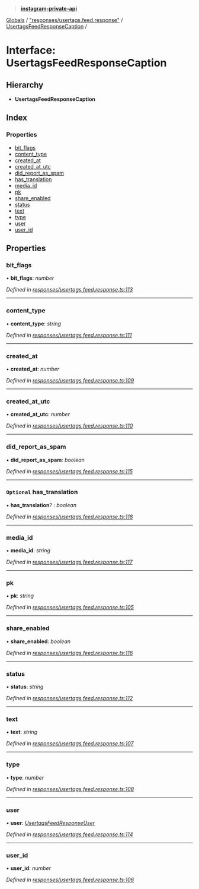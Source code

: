 > **[instagram-private-api](../README.md)**

[Globals](../README.md) / ["responses/usertags.feed.response"](../modules/_responses_usertags_feed_response_.md) / [UsertagsFeedResponseCaption](_responses_usertags_feed_response_.usertagsfeedresponsecaption.md) /

# Interface: UsertagsFeedResponseCaption

## Hierarchy

* **UsertagsFeedResponseCaption**

## Index

### Properties

* [bit_flags](_responses_usertags_feed_response_.usertagsfeedresponsecaption.md#bit_flags)
* [content_type](_responses_usertags_feed_response_.usertagsfeedresponsecaption.md#content_type)
* [created_at](_responses_usertags_feed_response_.usertagsfeedresponsecaption.md#created_at)
* [created_at_utc](_responses_usertags_feed_response_.usertagsfeedresponsecaption.md#created_at_utc)
* [did_report_as_spam](_responses_usertags_feed_response_.usertagsfeedresponsecaption.md#did_report_as_spam)
* [has_translation](_responses_usertags_feed_response_.usertagsfeedresponsecaption.md#optional-has_translation)
* [media_id](_responses_usertags_feed_response_.usertagsfeedresponsecaption.md#media_id)
* [pk](_responses_usertags_feed_response_.usertagsfeedresponsecaption.md#pk)
* [share_enabled](_responses_usertags_feed_response_.usertagsfeedresponsecaption.md#share_enabled)
* [status](_responses_usertags_feed_response_.usertagsfeedresponsecaption.md#status)
* [text](_responses_usertags_feed_response_.usertagsfeedresponsecaption.md#text)
* [type](_responses_usertags_feed_response_.usertagsfeedresponsecaption.md#type)
* [user](_responses_usertags_feed_response_.usertagsfeedresponsecaption.md#user)
* [user_id](_responses_usertags_feed_response_.usertagsfeedresponsecaption.md#user_id)

## Properties

###  bit_flags

• **bit_flags**: *number*

*Defined in [responses/usertags.feed.response.ts:113](https://github.com/dilame/instagram-private-api/blob/173bc62/src/responses/usertags.feed.response.ts#L113)*

___

###  content_type

• **content_type**: *string*

*Defined in [responses/usertags.feed.response.ts:111](https://github.com/dilame/instagram-private-api/blob/173bc62/src/responses/usertags.feed.response.ts#L111)*

___

###  created_at

• **created_at**: *number*

*Defined in [responses/usertags.feed.response.ts:109](https://github.com/dilame/instagram-private-api/blob/173bc62/src/responses/usertags.feed.response.ts#L109)*

___

###  created_at_utc

• **created_at_utc**: *number*

*Defined in [responses/usertags.feed.response.ts:110](https://github.com/dilame/instagram-private-api/blob/173bc62/src/responses/usertags.feed.response.ts#L110)*

___

###  did_report_as_spam

• **did_report_as_spam**: *boolean*

*Defined in [responses/usertags.feed.response.ts:115](https://github.com/dilame/instagram-private-api/blob/173bc62/src/responses/usertags.feed.response.ts#L115)*

___

### `Optional` has_translation

• **has_translation**? : *boolean*

*Defined in [responses/usertags.feed.response.ts:118](https://github.com/dilame/instagram-private-api/blob/173bc62/src/responses/usertags.feed.response.ts#L118)*

___

###  media_id

• **media_id**: *string*

*Defined in [responses/usertags.feed.response.ts:117](https://github.com/dilame/instagram-private-api/blob/173bc62/src/responses/usertags.feed.response.ts#L117)*

___

###  pk

• **pk**: *string*

*Defined in [responses/usertags.feed.response.ts:105](https://github.com/dilame/instagram-private-api/blob/173bc62/src/responses/usertags.feed.response.ts#L105)*

___

###  share_enabled

• **share_enabled**: *boolean*

*Defined in [responses/usertags.feed.response.ts:116](https://github.com/dilame/instagram-private-api/blob/173bc62/src/responses/usertags.feed.response.ts#L116)*

___

###  status

• **status**: *string*

*Defined in [responses/usertags.feed.response.ts:112](https://github.com/dilame/instagram-private-api/blob/173bc62/src/responses/usertags.feed.response.ts#L112)*

___

###  text

• **text**: *string*

*Defined in [responses/usertags.feed.response.ts:107](https://github.com/dilame/instagram-private-api/blob/173bc62/src/responses/usertags.feed.response.ts#L107)*

___

###  type

• **type**: *number*

*Defined in [responses/usertags.feed.response.ts:108](https://github.com/dilame/instagram-private-api/blob/173bc62/src/responses/usertags.feed.response.ts#L108)*

___

###  user

• **user**: *[UsertagsFeedResponseUser](_responses_usertags_feed_response_.usertagsfeedresponseuser.md)*

*Defined in [responses/usertags.feed.response.ts:114](https://github.com/dilame/instagram-private-api/blob/173bc62/src/responses/usertags.feed.response.ts#L114)*

___

###  user_id

• **user_id**: *number*

*Defined in [responses/usertags.feed.response.ts:106](https://github.com/dilame/instagram-private-api/blob/173bc62/src/responses/usertags.feed.response.ts#L106)*